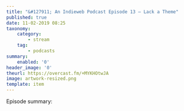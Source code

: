 ```yaml
---
title: "&#127911; An Indieweb Podcast Episode 13 – Lack a Theme"
published: true
date: 11-02-2019 08:25
taxonomy:
    category:
        - stream
    tag:
        - podcasts
summary:
    enabled: '0'
header_image: '0'
theurl: https://overcast.fm/+MYKHOtwJA
image: artwork-resized.png
template: item
---
```

 
Episode summary: 
